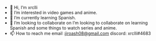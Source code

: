 - 👋 Hi, I’m xrclli
- 👀 I’m interested in video games and anime.
- 🌱 I’m currently learning Spanish.
- 💞️ I’m looking to collaborate on I’m looking to collaborate on learning Spanish and some things to watch series and anime.
- 📫 How to reach me email :jiroash08@gmail.com discord: xrclli#4683

